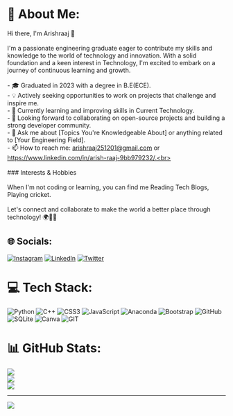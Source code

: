 # 💫 About Me:
Hi there, I'm Arishraaj 👋<br><br>I'm a passionate engineering graduate eager to contribute my skills and knowledge to the world of technology and innovation. With a solid foundation and a keen interest in Technology, I'm excited to embark on a journey of continuous learning and growth.<br><br>- 🎓 Graduated in 2023 with a degree in B.E(ECE).<br>- 💡 Actively seeking opportunities to work on projects that challenge and inspire me.<br>- 🌱 Currently learning and improving skills in Current Technology.<br>- 🚀 Looking forward to collaborating on open-source projects and building a strong developer community.<br>- 💬 Ask me about [Topics You're Knowledgeable About] or anything related to [Your Engineering Field].<br>- 📫 How to reach me: arishraaj251201@gmail.com or https://www.linkedin.com/in/arish-raaj-9bb979232/.<br><br><br>### Interests & Hobbies<br><br>When I'm not coding or learning, you can find me  Reading Tech Blogs, Playing cricket.<br><br>Let's connect and collaborate to make the world a better place through technology! 🌍👨‍💻<br>


## 🌐 Socials:
[![Instagram](https://img.shields.io/badge/Instagram-%23E4405F.svg?logo=Instagram&logoColor=white)](https://instagram.com/_arish_msdian) [![LinkedIn](https://img.shields.io/badge/LinkedIn-%230077B5.svg?logo=linkedin&logoColor=white)](https://linkedin.com/in/https://www.linkedin.com/in/arish-raaj-9bb979232/) [![Twitter](https://img.shields.io/badge/Twitter-%231DA1F2.svg?logo=Twitter&logoColor=white)](https://twitter.com/@Arishraaj215791) 

# 💻 Tech Stack:
![Python](https://img.shields.io/badge/python-3670A0?style=for-the-badge&logo=python&logoColor=ffdd54) ![C++](https://img.shields.io/badge/c++-%2300599C.svg?style=for-the-badge&logo=c%2B%2B&logoColor=white) ![CSS3](https://img.shields.io/badge/css3-%231572B6.svg?style=for-the-badge&logo=css3&logoColor=white) ![JavaScript](https://img.shields.io/badge/javascript-%23323330.svg?style=for-the-badge&logo=javascript&logoColor=%23F7DF1E) ![Anaconda](https://img.shields.io/badge/Anaconda-%2344A833.svg?style=for-the-badge&logo=anaconda&logoColor=white) ![Bootstrap](https://img.shields.io/badge/bootstrap-%23563D7C.svg?style=for-the-badge&logo=bootstrap&logoColor=white) ![GitHub](https://img.shields.io/badge/GitHub-%23121011.svg?style=for-the-badge&logo=github&logoColor=white) ![SQLite](https://img.shields.io/badge/sqlite-%2307405e.svg?style=for-the-badge&logo=sqlite&logoColor=white) ![Canva](https://img.shields.io/badge/Canva-%2300C4CC.svg?style=for-the-badge&logo=Canva&logoColor=white) ![GIT](https://img.shields.io/badge/Git-fc6d26?style=for-the-badge&logo=git&logoColor=white)
# 📊 GitHub Stats:
![](https://github-readme-stats.vercel.app/api?username=Arishraaj&theme=dark&hide_border=false&include_all_commits=false&count_private=false)<br/>
![](https://github-readme-streak-stats.herokuapp.com/?user=Arishraaj&theme=dark&hide_border=false)<br/>
![](https://github-readme-stats.vercel.app/api/top-langs/?username=Arishraaj&theme=dark&hide_border=false&include_all_commits=false&count_private=false&layout=compact)

---
[![](https://visitcount.itsvg.in/api?id=Arishraaj&icon=0&color=0)](https://visitcount.itsvg.in)

